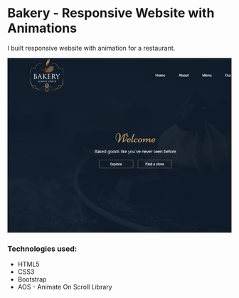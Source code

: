 <h1>Bakery - Responsive Website with Animations</h1>
<p> I built responsive website with animation for a restaurant.</p>

<img src="https://github.com/aniribe/Animated-bakery-web-site/blob/master/images/Bakery.JPG">

<h3>Technologies used:</h3>
<ul>
<li>HTML5</li>
<li>CSS3</li>
<li>Bootstrap</li>
<li>AOS - Animate On Scroll Library</li>
</ul>
